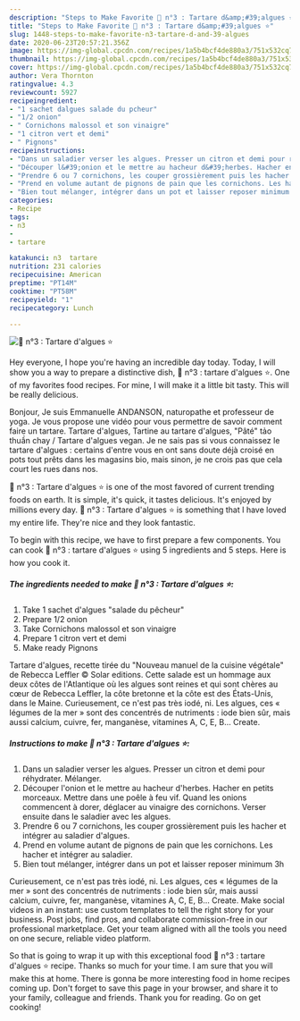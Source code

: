 ```yaml
---
description: "Steps to Make Favorite 🌺 n°3 : Tartare d&amp;#39;algues ⭐"
title: "Steps to Make Favorite 🌺 n°3 : Tartare d&amp;#39;algues ⭐"
slug: 1448-steps-to-make-favorite-n3-tartare-d-and-39-algues
date: 2020-06-23T20:57:21.356Z
image: https://img-global.cpcdn.com/recipes/1a5b4bcf4de880a3/751x532cq70/🌺-n3-tartare-dalgues-⭐-photo-principale-de-la-recette.jpg
thumbnail: https://img-global.cpcdn.com/recipes/1a5b4bcf4de880a3/751x532cq70/🌺-n3-tartare-dalgues-⭐-photo-principale-de-la-recette.jpg
cover: https://img-global.cpcdn.com/recipes/1a5b4bcf4de880a3/751x532cq70/🌺-n3-tartare-dalgues-⭐-photo-principale-de-la-recette.jpg
author: Vera Thornton
ratingvalue: 4.3
reviewcount: 5927
recipeingredient:
- "1 sachet dalgues salade du pcheur"
- "1/2 onion"
- " Cornichons malossol et son vinaigre"
- "1 citron vert et demi"
- " Pignons"
recipeinstructions:
- "Dans un saladier verser les algues. Presser un citron et demi pour réhydrater. Mélanger."
- "Découper l&#39;onion et le mettre au hacheur d&#39;herbes. Hacher en petits morceaux. Mettre dans une poêle à feu vif. Quand les onions commencent à dorer, déglacer au vinaigre des cornichons. Verser ensuite dans le saladier avec les algues."
- "Prendre 6 ou 7 cornichons, les couper grossièrement puis les hacher et intégrer au saladier d&#39;algues."
- "Prend en volume autant de pignons de pain que les cornichons. Les hacher et intégrer au saladier."
- "Bien tout mélanger, intégrer dans un pot et laisser reposer minimum 3h"
categories:
- Recipe
tags:
- n3
- 
- tartare

katakunci: n3  tartare 
nutrition: 231 calories
recipecuisine: American
preptime: "PT14M"
cooktime: "PT58M"
recipeyield: "1"
recipecategory: Lunch

---
```



![🌺 n°3 : Tartare d&#39;algues ⭐](https://img-global.cpcdn.com/recipes/1a5b4bcf4de880a3/751x532cq70/🌺-n3-tartare-dalgues-⭐-photo-principale-de-la-recette.jpg)

Hey everyone, I hope you're having an incredible day today. Today, I will show you a way to prepare a distinctive dish, 🌺 n°3 : tartare d&#39;algues ⭐. One of my favorites food recipes. For mine, I will make it a little bit tasty. This will be really delicious.

Bonjour, Je suis Emmanuelle ANDANSON, naturopathe et professeur de yoga. Je vous propose une vidéo pour vous permettre de savoir comment faire un tartare. Tartare d&#39;algues, Tartine au tartare d&#39;algues, &#34;Pâté&#34; tảo thuần chay / Tartare d&#39;algues vegan. Je ne sais pas si vous connaissez le tartare d&#39;algues : certains d&#39;entre vous en ont sans doute déjà croisé en pots tout prêts dans les magasins bio, mais sinon, je ne crois pas que cela court les rues dans nos.

🌺 n°3 : Tartare d&#39;algues ⭐ is one of the most favored of current trending foods on earth. It is simple, it's quick, it tastes delicious. It's enjoyed by millions every day. 🌺 n°3 : Tartare d&#39;algues ⭐ is something that I have loved my entire life. They're nice and they look fantastic.


To begin with this recipe, we have to first prepare a few components. You can cook 🌺 n°3 : tartare d&#39;algues ⭐ using 5 ingredients and 5 steps. Here is how you cook it.

<!--inarticleads1-->

##### The ingredients needed to make 🌺 n°3 : Tartare d&#39;algues ⭐:

1. Take 1 sachet d&#39;algues &#34;salade du pêcheur&#34;
1. Prepare 1/2 onion
1. Take  Cornichons malossol et son vinaigre
1. Prepare 1 citron vert et demi
1. Make ready  Pignons


Tartare d&#39;algues, recette tirée du &#34;Nouveau manuel de la cuisine végétale&#34; de Rebecca Leffler © Solar editions. Cette salade est un hommage aux deux côtes de l&#39;Atlantique où les algues sont reines et qui sont chères au cœur de Rebecca Leffler, la côte bretonne et la côte est des États-Unis, dans le Maine. Curieusement, ce n&#39;est pas très iodé, ni. Les algues, ces « légumes de la mer » sont des concentrés de nutriments : iode bien sûr, mais aussi calcium, cuivre, fer, manganèse, vitamines A, C, E, B… Create. 

<!--inarticleads2-->

##### Instructions to make 🌺 n°3 : Tartare d&#39;algues ⭐:

1. Dans un saladier verser les algues. Presser un citron et demi pour réhydrater. Mélanger.
1. Découper l&#39;onion et le mettre au hacheur d&#39;herbes. Hacher en petits morceaux. Mettre dans une poêle à feu vif. Quand les onions commencent à dorer, déglacer au vinaigre des cornichons. Verser ensuite dans le saladier avec les algues.
1. Prendre 6 ou 7 cornichons, les couper grossièrement puis les hacher et intégrer au saladier d&#39;algues.
1. Prend en volume autant de pignons de pain que les cornichons. Les hacher et intégrer au saladier.
1. Bien tout mélanger, intégrer dans un pot et laisser reposer minimum 3h


Curieusement, ce n&#39;est pas très iodé, ni. Les algues, ces « légumes de la mer » sont des concentrés de nutriments : iode bien sûr, mais aussi calcium, cuivre, fer, manganèse, vitamines A, C, E, B… Create. Make social videos in an instant: use custom templates to tell the right story for your business. Post jobs, find pros, and collaborate commission-free in our professional marketplace. Get your team aligned with all the tools you need on one secure, reliable video platform. 

So that is going to wrap it up with this exceptional food 🌺 n°3 : tartare d&#39;algues ⭐ recipe. Thanks so much for your time. I am sure that you will make this at home. There is gonna be more interesting food in home recipes coming up. Don't forget to save this page in your browser, and share it to your family, colleague and friends. Thank you for reading. Go on get cooking!
